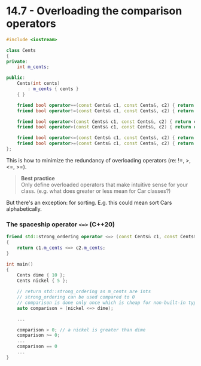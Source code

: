 # 14.7 - Overloading the comparison operators

```c++
#include <iostream>

class Cents
{
private:
    int m_cents;

public:
    Cents(int cents)
        : m_cents { cents }
    { }

    friend bool operator==(const Cents& c1, const Cents&, c2) { return c1.m_cents == c2.m_cents; };
    friend bool operator!=(const Cents& c1, const Cents&, c2) { return !(operator==(c1, c2)); };

    friend bool operator<(const Cents& c1, const Cents&, c2) { return c1.m_cents < c2.m_cents; };
    friend bool operator>(const Cents& c1, const Cents&, c2) { return operator<(c2, c1); };

    friend bool operator<=(const Cents& c1, const Cents&, c2) { return !(operator>(c1, c2)); };
    friend bool operator>=(const Cents& c1, const Cents&, c2) { return !(operator<(c1, c2)); };
};
```

This is how to minimize the redundancy of overloading operators (re: !=, >, <=, >=).

> **Best practice**<br>
> Only define overloaded operators that make intuitive sense for your class. (e.g. what
> does greater or less mean for Car classes?)

But there's an exception: for sorting. E.g. this could mean sort Cars alphabetically.

### The spaceship operator `<=>` (C++20)

```c++
friend std::strong_ordering operator <=> (const Cents& c1, const Cents& c2)
{
    return c1.m_cents <=> c2.m_cents;
}

int main()
{
    Cents dime { 10 };
    Cents nickel { 5 };

    // return std::strong_ordering as m_cents are ints
    // strong_ordering can be used compared to 0
    // comparison is done only once which is cheap for non-built-in types
    auto comparison = (nickel <=> dime);

    ...

    comparison > 0; // a nickel is greater than dime
    comparison >= 0;
    ...
    comparison == 0
    ...
}
```
